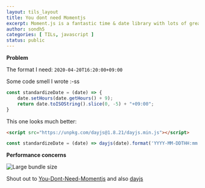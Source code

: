 ```yaml
---
layout: tils_layout
title: You dont need Momentjs
excerpt: Moment.js is a fantastic time & date library with lots of great features and utilities. However, if you are working on a performance sensitive web application, it might cause a huge performance overhead because of its complex APIs and large bundle size.
author: sondh5
categories: [ TILs, javascript ]
status: public
---
```



**Problem**

The format I need: `2020-04-20T16:20:00+09:00`

Some code smell I wrote :-ss
```js
const standardizeDate = (date) => {
    date.setHours(date.getHours() + 9);
    return date.toISOString().slice(0, -5) + "+09:00";
}
```


This one looks much better:
```html
<script src="https://unpkg.com/dayjs@1.8.21/dayjs.min.js"></script>
```

```js
const standardizeDate = (date) => dayjs(date).format('YYYY-MM-DDTHH:mm:ssZ');
```

**Performance concerns**


![Large bundle size](https://github.com/you-dont-need/You-Dont-Need-Momentjs/raw/master/screenshot.png)

Shout out to [You-Dont-Need-Momentjs](https://github.com/you-dont-need/You-Dont-Need-Momentjs) and also [dayjs](https://github.com/iamkun/dayjs)
